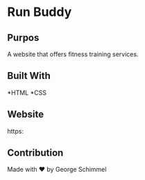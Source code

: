 # Run Buddy

## Purpos
A website that offers fitness training services. 

## Built With
*HTML
*CSS

## Website
https:

## Contribution 
Made with ❤️ by George Schimmel
